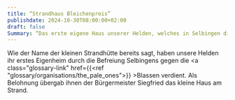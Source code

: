 ```yaml
---
title: “Strandhaus Bleichenpreis”
publishdate: 2024-10-30T08:00:00+02:00
draft: false
Summary: “Das erste eigene Haus unserer Helden, welches in Selbingen direkt am Selbig See liegt.”
---
```


Wie der Name der kleinen Strandhütte bereits sagt, haben unsere Helden ihr erstes Eigenheim durch die Befreiung Selbingens gegen die <a class="glossary-link" href={{<ref "glossary/organisations/the_pale_ones">}} >Blassen</a> verdient. Als Belohnung übergab ihnen der Bürgermeister Siegfried das kleine Haus am Strand.
